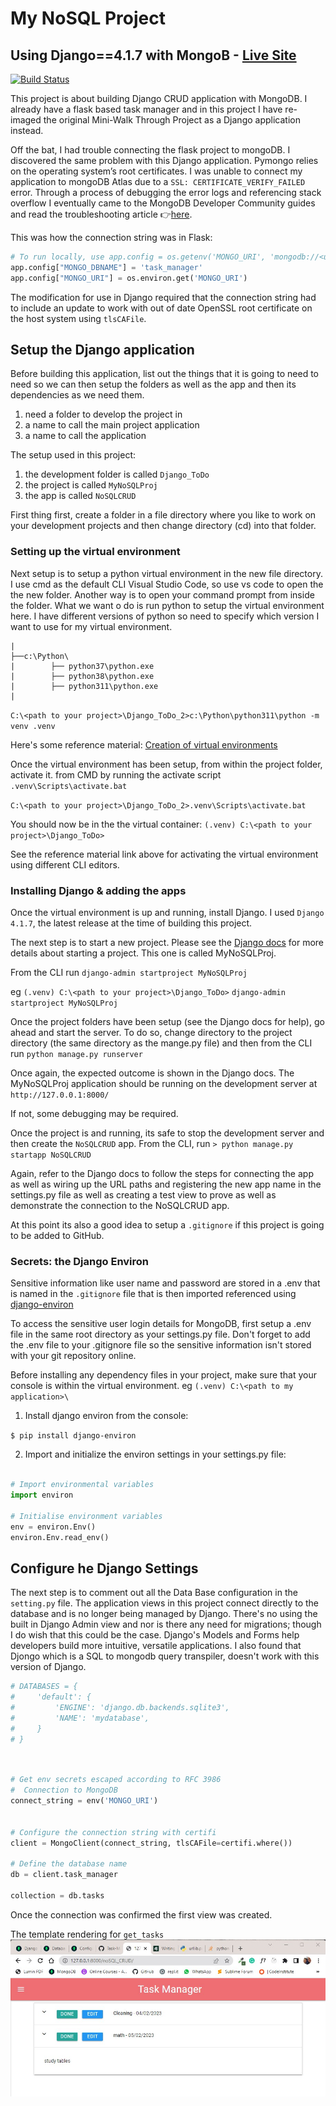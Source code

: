 # My NoSQL Project

## Using Django==4.1.7 with MongoB - [Live Site](https://mongo-django-crud.herokuapp.com/)

[![Build Status](https://app.travis-ci.com/ddeveloper72/MyProjectEnvt.svg?branch=master)](https://app.travis-ci.com/ddeveloper72/MyProjectEnvt)

This project is about building Django CRUD application with MongoDB. I already have a flask based task manager and in this project I have re-imaged the original Mini-Walk Through Project as a Django application instead.

Off the bat, I had trouble connecting the flask project to mongoDB. I discovered the same problem with this Django application. Pymongo relies on the operating system’s root certificates. I was unable to connect my application to mongoDB Atlas due to a `SSL: CERTIFICATE_VERIFY_FAILED` error. Through a process of debugging the error logs and referencing stack overflow I eventually came to the MongoDB Developer Community guides and read the troubleshooting article 👉[here](https://www.mongodb.com/community/forums/t/serverselectiontimeouterror-ssl-certificate-verify-failed-trying-to-understand-the-origin-of-the-problem/115288).

This was how the connection string was in Flask:

```python
# To run locally, use app.config = os.getenv('MONGO_URI', 'mongodb://<username>:<password>@ds155352.mlab.com:55352/task_manager')
app.config["MONGO_DBNAME"] = 'task_manager'
app.config["MONGO_URI"] = os.environ.get('MONGO_URI')
```

The modification for use in Django required that the connection string had to include an update to work with out of date OpenSSL root certificate on the host system using `tlsCAFile`.

## Setup the Django application

Before building this application, list out the things that it is going to need to need so we can then setup the folders as well as the app and then its dependencies as we need them.

1. need a folder to develop the project in
2. a name to call the main project application
3. a name to call the application

The setup used in this project:

1. the development folder is called `Django_ToDo`
2. the project is called `MyNoSQLProj`
3. the app is called `NoSQLCRUD`

First thing first, create a folder in a file directory where you like to work on your development projects and then change directory (cd) into that folder.

### Setting up the virtual environment

Next setup is to setup a python virtual environment in the new file directory. I use cmd as the default CLI Visual Studio Code, so use vs code to open the the new folder. Another way is to open your command prompt from inside the folder. What we want o do is run python to setup the virtual environment here. I have different versions of python so need to specify which version I want to use for my virtual environment.

```
|
├──c:\Python\
|        ├── python37\python.exe
|        ├── python38\python.exe
|        ├── python311\python.exe
|
```

`C:\<path to your project>\Django_ToDo_2>c:\Python\python311\python -m venv .venv`

Here's some reference material: [Creation of virtual environments](https://docs.python.org/3/library/venv.html)

Once the virtual environment has been setup, from within the project folder, activate it.
from CMD by running the activate script `.venv\Scripts\activate.bat`

`C:\<path to your project>\Django_ToDo_2>.venv\Scripts\activate.bat`

You should now be in the the virtual container:
`(.venv) C:\<path to your project>\Django_ToDo>`

See the reference material link above for activating the virtual environment using different CLI editors.

### Installing Django & adding the apps

Once the virtual environment is up and running, install Django.  I used `Django 4.1.7`, the latest release at the time of building this project.

The next step is to start a new project.  Please see the [Django docs](https://docs.djangoproject.com/en/4.1/intro/tutorial01/) for more details about starting a project.  This one is called MyNoSQLProj.

From the CLI run `django-admin startproject MyNoSQLProj`

eg  `(.venv) C:\<path to your project>\Django_ToDo>` `django-admin startproject MyNoSQLProj`

Once the project folders have been setup (see the Django docs for help), go ahead and start the server.  To do so, change directory to the project directory (the same directory as the mange.py file) and then from the CLI run `python manage.py runserver`

Once again, the expected outcome is shown in the Django docs.  The MyNoSQLProj application should be running on the development server at `http://127.0.0.1:8000/`

If not, some debugging may be required.

Once the project is and running, its safe to stop the development server and then create the `NoSQLCRUD` app.
From the CLI, run `> python manage.py startapp NoSQLCRUD`

Again, refer to the Django docs to follow the steps for connecting the app as well as wiring up the URL paths and registering the new app name in the settings.py file as well as creating a test view to prove as well as demonstrate the connection to the NoSQLCRUD app.

At this point its also a good idea to setup a `.gitignore` if this project is going to be added to GitHub.

### Secrets: the Django Environ

Sensitive information like user name and password are stored in a .env that is named in the `.gitignore` file that is then imported referenced using [django-environ](https://pypi.org/project/django-environ/)

To access the sensitive user login details for MongoDB, first setup a .env file in the same root directory as your settings.py file. Don't forget to add the .env file to your .gitignore file so the sensitive information isn't stored with your git repository online.

Before installing any dependency files in your project, make sure that your console is within the virtual environment.
eg `(.venv) C:\<path to my application>\`

1. Install django environ from the console:

`$ pip install django-environ`

2. Import and initialize the environ settings in your settings.py file:

```python

# Import environmental variables
import environ

# Initialise environment variables
env = environ.Env()
environ.Env.read_env()

```

## Configure he Django Settings

The next step is to comment out all the Data Base configuration in the `setting.py` file. The application views in this project connect directly to the database and is no longer being managed by Django. There's no using the built in Django Admin view and nor is there any need for migrations; though I do wish that this could be the case. Django's Models and Forms help developers build more intuitive, versatile applications.  I also found that Djongo which is a SQL to mongodb query transpiler, doesn't work with this version of Django.

```python
# DATABASES = {
#     'default': {
#         'ENGINE': 'django.db.backends.sqlite3',
#         'NAME': 'mydatabase',
#     }
# }

```

```python


# Get env secrets escaped according to RFC 3986
#  Connection to MongoDB
connect_string = env('MONGO_URI')


# Configure the connection string with certifi
client = MongoClient(connect_string, tlsCAFile=certifi.where())

# Define the database name
db = client.task_manager

collection = db.tasks
```

Once the connection was confirmed the first view was created.

The template rendering for `get_tasks`
![Task Manager](https://github.com/ddeveloper72/MyProjectEnvt/blob/master/MyNoSQLProj/static/img/all_tasks.jpg 'Fig 1 showing Task Manager')
